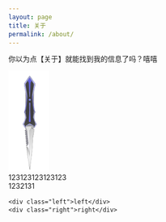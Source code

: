 ```yaml
---
layout: page
title: 关于
permalink: /about/
---
```


你以为点【关于】就能找到我的信息了吗？嘻嘻
	
<img src="https://raw.githubusercontent.com/hyaigy020/UNTITLED/master/images/%E5%88%80%E5%88%80.jpg" alt="Sample"  width="80" height="200">

  <div class="row">
        <div class="div1">123123123123123</div>
        <div class="div2">1232131</div>

    <div class="left">left</div>
    <div class="right">right</div>
</div>
